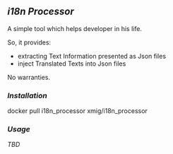 ## *i18n Processor*

A simple tool which helps developer in his life.

So, it provides:
  - extracting Text Information presented as Json files
  - inject Translated Texts into Json files


No warranties.

### *Installation*

docker pull i18n_processor xmig/i18n_processor


### *Usage*
 *TBD*